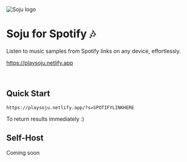 ![Soju logo](https://playsoju.netlify.app/media/favicon-32x32.png)

# Soju for Spotify 🎶

Listen to music samples from Spotify links on any device, effortlessly. 

<https://playsoju.netlify.app>

<br />

## Quick Start

```https://playsoju.netlify.app/?s=SPOTIFYLINKHERE```

To return results immediately :)


## Self-Host

Coming soon
